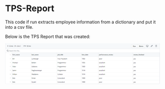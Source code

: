 # TPS-Report
This code if run extracts employee information from a dictionary and put it into a csv file.

Below is the TPS Report that was created:

![Report](https://github.com/rjones18/Images/blob/main/Report_TPS.png)
